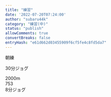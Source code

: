 ```yaml
---
title: "練習"
date: '2022-07-20T07:24:00'
author: "subaru44k"
category: "練習(中)"
status: "publish"
allowComments: true
convertBreaks: false
entryHash: "e61d662d03455909f6cf5fe4c8fd5da7"
---
```

朝練<div>30分ジョグ</div><div>
</div><div>2000m</div><div>753</div><div>
</div><div>8分ジョグ</div>
